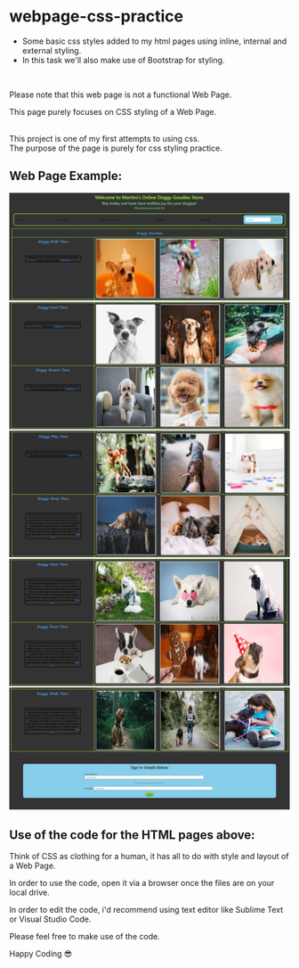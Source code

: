 # webpage-css-practice
* Some basic css styles added to my html pages using inline, internal and external styling.
* In this task we'll also make use of Bootstrap for styling.
<br/>

<p>Please note that this web page is not a functional Web Page.</p>
<p>This page purely focuses on CSS styling of a Web Page.</p>

<br/>
This project is one of my first attempts to using css.
<br/>
The purpose of the page is purely for css styling practice.

## Web Page Example:

<img src="screenshots-of-page/htmlPage1.JPG" alt="View of Web Page 1">
<img src="screenshots-of-page/htmlPage2.JPG" alt="View of Web Page 2">
<img src="screenshots-of-page/htmlPage3.JPG" alt="View of Web Page 3">
<img src="screenshots-of-page/htmlPage4.JPG" alt="View of Web Page 4">
<img src="screenshots-of-page/htmlPage5.JPG" alt="View of Web Page 5">

## Use of the code for the HTML pages above:
<p>Think of CSS as clothing for a human, it has all to do with style and layout of a Web Page.</p>
<p>In order to use the code, open it via a browser once the files are on your local drive.</p>
<p>In order to edit the code, i'd recommend using text editor like Sublime Text or Visual Studio Code.</p>
<p>Please feel free to make use of the code.</p>

<spam>Happy Coding :sunglasses:</span>

